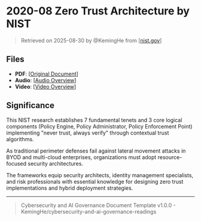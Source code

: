 
# 2020-08 Zero Trust Architecture by NIST

> Retrieved on 2025-08-30 by @KemingHe from [[nist.gov](https://www.nist.gov/publications/zero-trust-architecture)]

## Files

- **PDF**: [[Original Document](https://drive.google.com/file/d/11F7nOeWefP79tdjt4B_VXkMlRyHvGKcp/view?usp=sharing)]
- **Audio**: [[Audio Overview](https://drive.google.com/file/d/1fsqbc0ODDscsT2lMRTGHSpI26vl8msm6/view?usp=sharing)]
- **Video**: [[Video Overview](https://drive.google.com/file/d/1Aa4PRqd-72gkJ-Ak-Q370imhTQxuG70X/view?usp=sharing)]

## Significance

This NIST research establishes 7 fundamental tenets and 3 core logical components (Policy Engine, Policy Administrator, Policy Enforcement Point) implementing "never trust, always verify" through contextual trust algorithms.

As traditional perimeter defenses fail against lateral movement attacks in BYOD and multi-cloud enterprises, organizations must adopt resource-focused security architectures.

The frameworks equip security architects, identity management specialists, and risk professionals with essential knowledge for designing zero trust implementations and hybrid deployment strategies.

---

> Cybersecurity and AI Governance Document Template v1.0.0 - KemingHe/cybersecurity-and-ai-governance-readings
